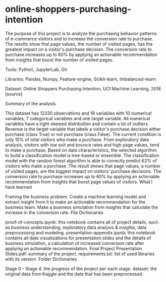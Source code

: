 # online-shoppers-purchasing-intention
The purpose of this project is to analyze the purchasing behavior patterns of e-commerce visitors and to increase the conversion rate to purchase. The results show that page values, the number of visited pages, has the greatest impact on a visitor's purchase decision. The conversion rate to purchase increases up to 60% by applying an actionable recommendation from insights that boost the number of visited pages.

Tools: Python, JupyterLab, Git

Libraries: Pandas, Numpy, Feature-engine, Scikit-learn, Imbalanced-learn

Dataset: Online Shoppers Purchasing Intention, UCI Machine Learning, 2018 [source]

Summary of the analysis

This dataset has 12330 observations and 18 variables with 10 numerical variables, 7 categorical variables and one target variable.
All numerical variables have a right-skewed distribution and contain a lot of outliers.
Revenue is the target variable that labels a visitor's purchase decision either purchase (class True) or not purchase (class False). The current condition is only 15% of total visitors who make a purchase.
From exploratory data analysis, visitors with low exit and bounce rates and high page values, tend to make a purchase.
Based on data characteristics, the selected algorithm to build a classification model is tree-based or ensemble. The classification model with the random forest algorithm is able to correctly predict 62% of visitors who make a purchase.
The result shows that page values, a number of visited pages, are the biggest impact on visitors' purchase decisions. The conversion rate to purchase increases up to 60% by applying an actionable recommendation from insights that boost page values of visitors.
What I have learned

Framing the business problem.
Create a machine learning model and extract insight from it to make an actionable recommendation for the business team.
Make a business simulation from insights that calculate the increase in the conversion rate.
File Dictionaries

proof-of-concepts.ipynb: this notebook contains all of project details, such as business understanding, exploratory data analysis & insights, data preprocessing and modeling.
presentation-appendix.ipynb: this notebook contains all data visualizations for presentation slides and the details of business simulation, a calculation of increased conversion rate after applying an actionable recommendation.
Final Project Presentation Slides.pdf: summary of the project.
requirements.txt: list of used libraries with its version.
Folder Dictionaries

Stage 0 - Stage 4: the progress of the project per each stage.
dataset: the original data from Kaggle and the data that has been preprocessed.
